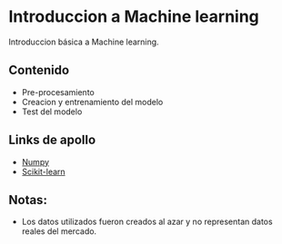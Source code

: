 # Introduccion a Machine learning

Introduccion básica a Machine learning.


## Contenido

- Pre-procesamiento
- Creacion y entrenamiento del modelo 
- Test del modelo


## Links de apollo 

- [Numpy](http://www.numpy.org/)  
- [Scikit-learn](http://scikit-learn.org/stable/) 

## Notas:

- Los datos utilizados fueron creados al azar y no representan datos reales del mercado.
